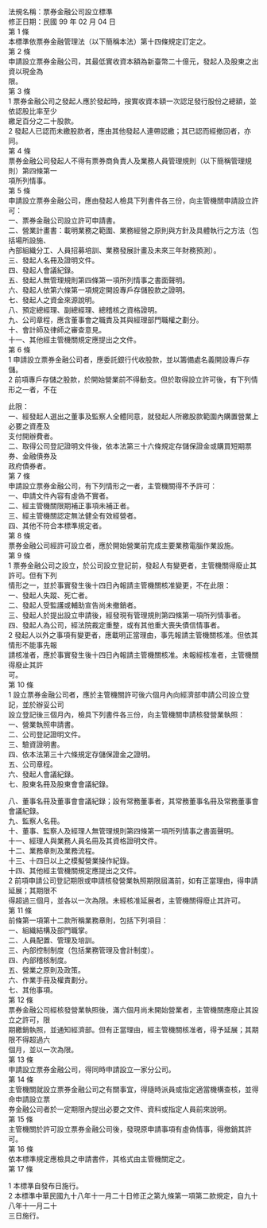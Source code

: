 法規名稱：票券金融公司設立標準  
修正日期：民國 99 年 02 月 04 日  
第 1 條  
本標準依票券金融管理法（以下簡稱本法）第十四條規定訂定之。  
第 2 條  
申請設立票券金融公司，其最低實收資本額為新臺幣二十億元，發起人及股東之出資以現金為  
限。  
第 3 條  
1 票券金融公司之發起人應於發起時，按實收資本額一次認足發行股份之總額，並依認股比率至少  
繳足百分之二十股款。  
2 發起人已認而未繳股款者，應由其他發起人連帶認繳；其已認而經撤回者，亦同。  
第 4 條  
票券金融公司發起人不得有票券商負責人及業務人員管理規則（以下簡稱管理規則）第四條第一  
項所列情事。  
第 5 條  
申請設立票券金融公司，應由發起人檢具下列書件各三份，向主管機關申請設立許可：  
一、票券金融公司設立許可申請書。  
二、營業計畫書：載明業務之範圍、業務經營之原則與方針及具體執行之方法（包括場所設施、  
內部組織分工、人員招募培訓、業務發展計畫及未來三年財務預測）。  
三、發起人名冊及證明文件。  
四、發起人會議紀錄。  
五、發起人無管理規則第四條第一項所列情事之書面聲明。  
六、發起人依第六條第一項規定開設專戶存儲股款之證明。  
七、發起人之資金來源說明。  
八、預定總經理、副總經理、總稽核之資格證明。  
九、公司章程，應含董事會之職責及其與經理部門職權之劃分。  
十、會計師及律師之審查意見。  
十一、其他經主管機關規定應提出之文件。  
第 6 條  
1 申請設立票券金融公司者，應委託銀行代收股款，並以籌備處名義開設專戶存儲。  
2 前項專戶存儲之股款，於開始營業前不得動支。但於取得設立許可後，有下列情形之一者，不在  


此限：  
一、經發起人選出之董事及監察人全體同意，就發起人所繳股款範圍內購置營業上必要之資產及  
支付開辦費者。  
二、取得公司登記證明文件後，依本法第三十六條規定存儲保證金或購買短期票券、金融債券及  
政府債券者。  
第 7 條  
申請設立票券金融公司，有下列情形之一者，主管機關得不予許可：  
一、申請文件內容有虛偽不實者。  
二、經主管機關限期補正事項未補正者。  
三、經主管機關認定無法健全有效經營者。  
四、其他不符合本標準規定者。  
第 8 條  
票券金融公司經許可設立者，應於開始營業前完成主要業務電腦作業設施。  
第 9 條  
1 票券金融公司之設立，於公司設立登記前，發起人有變更者，主管機關得廢止其許可。但有下列  
情形之一，並於事實發生後十四日內報請主管機關核准變更，不在此限：  
一、發起人失蹤、死亡者。  
二、發起人受監護或輔助宣告尚未撤銷者。  
三、發起人於提出設立申請後，經發現有管理規則第四條第一項所列情事者。  
四、發起人為公司，經法院裁定重整，或有其他重大喪失債信情事者。  
2 發起人以外之事項有變更者，應載明正當理由，事先報請主管機關核准。但依其情形不能事先報  
請核准者，應於事實發生後十四日內報請主管機關核准。未報經核准者，主管機關得廢止其許  
可。  
第 10 條  
1 設立票券金融公司者，應於主管機關許可後六個月內向經濟部申請公司設立登記，並於辦妥公司  
設立登記後三個月內，檢具下列書件各三份，向主管機關申請核發營業執照：  
一、營業執照申請書。  
二、公司登記證明文件。  
三、驗資證明書。  
四、依本法第三十六條規定存儲保證金之證明。  
五、公司章程。  
六、發起人會議紀錄。  
七、股東名冊及股東會會議紀錄。  


八、董事名冊及董事會會議紀錄；設有常務董事者，其常務董事名冊及常務董事會會議紀錄。  
九、監察人名冊。  
十、董事、監察人及經理人無管理規則第四條第一項所列情事之書面聲明。  
十一、經理人與業務人員名冊及其資格證明文件。  
十二、業務章則及業務流程。  
十三、十四日以上之模擬營業操作紀錄。  
十四、其他經主管機關規定應提出之文件。  
2 前項申請公司登記期限或申請核發營業執照期限屆滿前，如有正當理由，得申請延展；其期限不  
得超過三個月，並各以一次為限。未經核准延展者，主管機關得廢止其許可。  
第 11 條  
前條第一項第十二款所稱業務章則，包括下列項目：  
一、組織結構及部門職掌。  
二、人員配置、管理及培訓。  
三、內部控制制度（包括業務管理及會計制度）。  
四、內部稽核制度。  
五、營業之原則及政策。  
六、作業手冊及權責劃分。  
七、其他事項。  
第 12 條  
票券金融公司經核發營業執照後，滿六個月尚未開始營業者，主管機關應廢止其設立之許可，限  
期繳銷執照，並通知經濟部。但有正當理由，經主管機關核准者，得予延展；其期限不得超過六  
個月，並以一次為限。  
第 13 條  
申請設立票券金融公司，得同時申請設立一家分公司。  
第 14 條  
主管機關就設立票券金融公司之有關事宜，得隨時派員或指定適當機構查核，並得命申請設立票  
券金融公司者於一定期限內提出必要之文件、資料或指定人員前來說明。  
第 15 條  
主管機關於許可設立票券金融公司後，發現原申請事項有虛偽情事，得撤銷其許可。  
第 16 條  
依本標準規定應檢具之申請書件，其格式由主管機關定之。  
第 17 條  


1 本標準自發布日施行。  
2 本標準中華民國九十八年十一月二十日修正之第九條第一項第二款規定，自九十八年十一月二十  
三日施行。  


